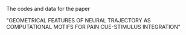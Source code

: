 The codes and data for the paper


"GEOMETRICAL FEATURES OF NEURAL TRAJECTORY AS COMPUTATIONAL MOTIFS FOR PAIN CUE-STIMULUS INTEGRATION"



